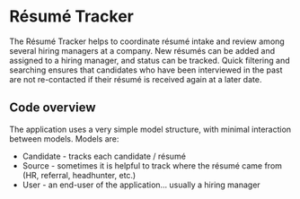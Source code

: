 Résumé Tracker
==============

The Résumé Tracker helps to coordinate résumé intake and review among
several hiring managers at a company. New résumés can be added and
assigned to a hiring manager, and status can be tracked. Quick filtering
and searching ensures that candidates who have been interviewed in the
past are not re-contacted if their résumé is received again at a later
date.

Code overview
-------------

The application uses a very simple model structure, with minimal
interaction between models.  Models are:

* Candidate - tracks each candidate / résumé
* Source - sometimes it is helpful to track where the résumé came from (HR, referral, headhunter, etc.)
* User - an end-user of the application... usually a hiring manager


